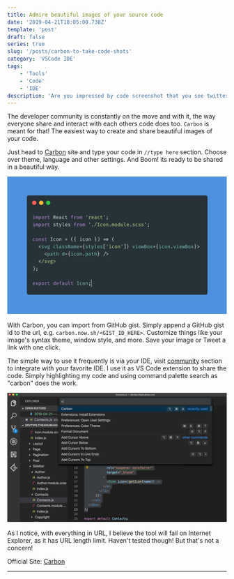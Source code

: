 ```yaml
---
title: Admire beautiful images of your source code
date: '2019-04-21T18:05:00.738Z'
template: 'post'
draft: false
series: true
slug: '/posts/carbon-to-take-code-shots'
category: 'VSCode IDE'
tags:
    - 'Tools'
    - 'Code'
    - 'IDE'
description: 'Are you impressed by code screenshot that you see twitter and online? and wonder, which IDE theme are people using? or you want to share your professional awesome code screenshot with colleague? Here is the tool everyone is using! '
---
```


The developer community is constantly on the move and with it, the way everyone share and interact with each others code does too. `Carbon` is meant for that! The easiest way to create and share beautiful images of your code.

Just head to [Carbon](<https://carbon.now.sh/?bg=rgba(74%2C144%2C226%2C1)&t=material&wt=none&l=auto&ds=false&dsyoff=20px&dsblur=68px&wc=true&wa=true&pv=56px&ph=56px&ln=false&fm=Fira%20Code&fs=14px&lh=152%25&si=false&es=2x&wm=false&code=%252F%252Ftype%2520here>) site and type your code in `//type here` section. Choose over theme, language and other settings. And Boom! its ready to be shared in a beautiful way.

![Screenshot](/media/carbon.png)

With Carbon, you can import from GitHub gist. Simply append a GitHub gist id to the url, e.g. `carbon.now.sh/<GIST_ID_HERE>`. Customize things like your image's syntax theme, window style, and more. Save your image or Tweet a link with one click.

The simple way to use it frequently is via your IDE, visit [community](https://github.com/dawnlabs/carbon#community) section to integrate with your favorite IDE.
I use it as VS Code extension to share the code. Simply highlighting my code and using command palette search as "carbon" does the work.

![Screenshot](/media/carbon2.png)

As I notice, with everything in URL, I believe the tool will fail on Internet Explorer, as it has URL length limit. Haven't tested though! But that's not a concern!

Official Site: [Carbon](https://dawnlabs.io/carbon)

---

